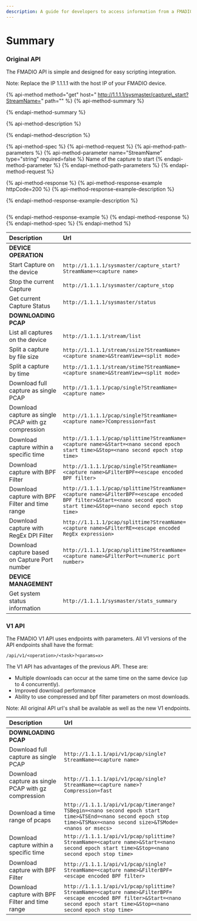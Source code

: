 ```yaml
---
description: A guide for developers to access information from a FMADIO device.
---
```


# Summary

### Original API

The FMADIO API is simple and designed for easy scripting integration.

Note: Replace the IP 1.1.1.1 with the host IP of your FMADIO device.

{% api-method method="get" host=" http://1.1.1.1/sysmaster/capture\_start?StreamName=<capture name>" path="" %}
{% api-method-summary %}

{% endapi-method-summary %}

{% api-method-description %}

{% endapi-method-description %}

{% api-method-spec %}
{% api-method-request %}
{% api-method-path-parameters %}
{% api-method-parameter name="StreamName" type="string" required=false %}
Name of the capture to start
{% endapi-method-parameter %}
{% endapi-method-path-parameters %}
{% endapi-method-request %}

{% api-method-response %}
{% api-method-response-example httpCode=200 %}
{% api-method-response-example-description %}

{% endapi-method-response-example-description %}

```

```
{% endapi-method-response-example %}
{% endapi-method-response %}
{% endapi-method-spec %}
{% endapi-method %}

| Description | Url |
| :--- | :--- |
| **DEVICE OPERATION** |  |
| Start Capture on the device | `http://1.1.1.1/sysmaster/capture_start?StreamName=<capture name>` |
| Stop the current Capture | `http://1.1.1.1/sysmaster/capture_stop` |
| Get current Capture Status | `http://1.1.1.1/sysmaster/status` |
| **DOWNLOADING PCAP**  |  |
| List all captures on the device | `http://1.1.1.1/stream/list` |
| Split a capture by file size | `http://1.1.1.1/stream/ssize?StreamName=<capture sname>&StreamView=<split mode>` |
| Split a capture by time | `http://1.1.1.1/stream/stime?StreamName=<capture sname>&StreamView=<split mode>` |
| Download full capture as single PCAP | `http://1.1.1.1/pcap/single?StreamName=<capture name>` |
| Download capture as single PCAP with gz compression | `http://1.1.1.1/pcap/single?StreamName=<capture name>?Compression=fast` |
| Download capture within a specific time | `http://1.1.1.1/pcap/splittime?StreamName=<capture name>&Start=<nano second epoch start time>&Stop=<nano second epoch stop time>` |
| Download capture with BPF Filter | `http://1.1.1.1/pcap/single?StreamName=<capture name>&FilterBPF=<escape encoded BPF filter>` |
| Download capture with BPF Filter and time range | `http://1.1.1.1/pcap/splittime?StreamName=<capture name>&FilterBPF=<escape encoded BPF filter>&Start=<nano second epoch start time>&Stop=<nano second epoch stop time>` |
| Download capture with RegEx DPI Filter | `http://1.1.1.1/pcap/splittime?StreamName=<capture name>&FilterRE=<escape encoded RegEx expression>` |
| Download capture based on Capture Port number | `http://1.1.1.1/pcap/splittime?StreamName=<capture name>&FilterPort=<numeric port number>` |
| **DEVICE MANAGEMENT** |  |
| Get system status information | `http://1.1.1.1/sysmaster/stats_summary` |



### V1 API

The FMADIO V1 API uses endpoints with parameters. All V1 versions of the API endpoints shall have the format:

`/api/v1/<operation>/<task>?<params=x>`

The V1 API has advantages of the previous API. These are:

* Multiple downloads can occur at the same time on the same device \(up to 4 concurrently\).
* Improved download performance
* Ability to use compressed and bpf filter  parameters on most downloads.

Note: All original API url's shall be available as well as the new V1 endpoints.

| Description | Url |
| :--- | :--- |
| **DOWNLOADING PCAP**  |  |
| Download full capture as single PCAP | `http://1.1.1.1/api/v1/pcap/single?StreamName=<capture name>` |
| Download capture as single PCAP with gz compression | `http://1.1.1.1/api/v1/pcap/single?StreamName=<capture name>?Compression=fast` |
| Download a time range of pcaps | `http://1.1.1.1/api/v1/pcap/timerange?TSBegin=<nano second epoch start time>&TSEnd=<nano second epoch stop time>&TSMax=<nano second size>&TSMode=<nanos or msecs>` |
| Download capture within a specific time | `http://1.1.1.1/api/v1/pcap/splittime?StreamName=<capture name>&Start=<nano second epoch start time>&Stop=<nano second epoch stop time>` |
| Download capture with BPF Filter | `http://1.1.1.1/api/v1/pcap/single?StreamName=<capture name>&FilterBPF=<escape encoded BPF filter>` |
| Download capture with BPF Filter and time range | `http://1.1.1.1/api/v1/pcap/splittime?StreamName=<capture name>&FilterBPF=<escape encoded BPF filter>&Start=<nano second epoch start time>&Stop=<nano second epoch stop time>` |

